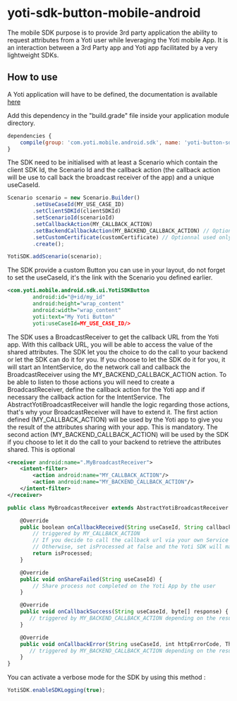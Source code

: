 # yoti-sdk-button-mobile-android
The mobile SDK purpose is to provide 3rd party application the ability to request attributes from a Yoti user while leveraging the Yoti mobile App.
It is an interaction between a 3rd Party app and Yoti app facilitated by a very lightweight SDKs.

## How to use
A Yoti application will have to be defined, the documentation is available [here](https://www.yoti.com/developers/documentation/#how-to-set-up-an-application)


Add this dependency in the "build.grade" file inside your application module directory.

```javascript
dependencies {
    compile(group: 'com.yoti.mobile.android.sdk', name: 'yoti-button-sdk', version: '0.0.1', classifier: 'release', ext: 'aar')
}
```


The SDK need to be initialised with at least a Scenario which contain the client SDK Id, the Scenario Id and the callback action (the callback action will be use to call back the broadcast receiver of the app) and a unique useCaseId.

```javascript
Scenario scenario = new Scenario.Builder()
        .setUseCaseId(MY_USE_CASE_ID)
        .setClientSDKId(clientSDKId)
        .setScenarioId(scenarioId)
        .setCallbackAction(MY_CALLBACK_ACTION)
        .setBackendCallbackAction(MY_BACKEND_CALLBACK_ACTION) // Optional if you choose to make the call to your backend yourself
        .setCustomCertificate(customCertificate) // Optionnal used only if your backend has a self signed certificate for example
        .create();

YotiSDK.addScenario(scenario);
```

The SDK provide a custom Button you can use in your layout, do not forget to set the useCaseId, it's the link with the Scenario you defined earlier.

```xml
<com.yoti.mobile.android.sdk.ui.YotiSDKButton
        android:id="@+id/my_id"
        android:height="wrap_content"
        android:width="wrap_content"
        yoti:text="My Yoti Button"
        yoti:useCaseId=MY_USE_CASE_ID/>
```

The SDK uses a BroadcastReceiver to get the callback URL from the Yoti app. With this callback URL, you will be able to access the value of the shared attributes. 
The SDK let you the choice to do the call to your backend or let the SDK can do it for you. 
If you choose to let the SDK do it for you, it will start an IntentService, do the network call and callback the BroadcastReceiver using the MY_BACKEND_CALLBACK_ACTION action.
To be able to listen to those actions you will need to create a BroadcastReceiver, define the callback action for the Yoti app and if necessary the callback action for the IntentService. 
The AbstractYotiBroadcastReceiver will handle the logic regarding those actions, that's why your BroadcastReceiver will have to extend it. 
 The first action defined (MY_CALLBACK_ACTION) will be used by the Yoti app to give you the result of the attributes sharing with your app. This is mandatory.
 The second action (MY_BACKEND_CALLBACK_ACTION) will be used by the SDK if you choose to let it do the call to your backend to retrieve the attributes shared. This is optional

```xml
<receiver android:name=".MyBroadcastReceiver">
    <intent-filter>
        <action android:name="MY_CALLBACK_ACTION"/>
        <action android:name="MY_BACKEND_CALLBACK_ACTION"/>
    </intent-filter>
</receiver>
```


```javascript
public class MyBroadcastReceiver extends AbstractYotiBroadcastReceiver {

    @Override
    public boolean onCallbackReceived(String useCaseId, String callbackRoot, String token, String fullUrl) {
        // triggered by MY_CALLBACK_ACTION
        // If you decide to call the callback url via your own Service and handle the result, set isProcessed at true.
        // Otherwise, set isProcessed at false and the Yoti SDK will make the call            
        return isProcessed;       
    }

    @Override
    public void onShareFailed(String useCaseId) {
        // Share process not completed on the Yoti App by the user
    }

    @Override
    public void onCallbackSuccess(String useCaseId, byte[] response) {
       // triggered by MY_BACKEND_CALLBACK_ACTION depending on the result
    }

    @Override
    public void onCallbackError(String useCaseId, int httpErrorCode, Throwable error, byte[] response) {
       // triggered by MY_BACKEND_CALLBACK_ACTION depending on the result
    }
}
```

You can activate a verbose mode for the SDK by using this method :
```javascript
YotiSDK.enableSDKLogging(true);
```